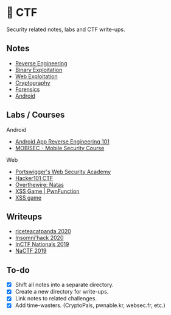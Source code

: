 # 🚩 CTF

Security related notes, labs and CTF write-ups.

## Notes

- [Reverse Engineering](notes/rev.md)
- [Binary Exploitation](notes/pwn.md)
- [Web Exploitation](notes/web.md)
- [Cryptography](notes/crypto.md)
- [Forensics](notes/forensics.md)
- [Android](notes/android.md)

## Labs / Courses
Android
- [Android App Reverse Engineering 101](https://maddiestone.github.io/AndroidAppRE/)
- [MOBISEC - Mobile Security Course](https://mobisec.reyammer.io/)

Web
- [Portswigger's Web Security Academy](labs/websec.md)
- [Hacker101 CTF](labs/h101.md)
- [Overthewire: Natas](https://overthewire.org/wargames/natas/)
- [XSS Game | PwnFunction](https://xss.pwnfunction.com/)
- [XSS game](https://xss-game.appspot.com/)

## Writeups

- [riceteacatpanda 2020](writeups/rtcp20.md)
- [Insomni'hack 2020](writeups/insomnihack20.md)
- [InCTF Nationals 2019](writeups/inctfn19.md)
- [NaCTF 2019](https://abhaynayar.com/blog/fmt.html)

## To-do

- [x] Shift all notes into a separate directory.
- [x] Create a new directory for write-ups.
- [x] Link notes to related challenges.
- [x] Add time-wasters. (CryptoPals, pwnable.kr, websec.fr, etc.)
